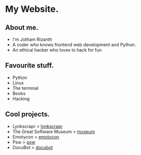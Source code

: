 # My Website.

## About me.
- I'm Jotham Rizanth
- A coder who knows frontend web development and Python.
- An ethical hacker who loves to hack for fun

## Favourite stuff.
- Python
- Linux
- The terminal
- Books
- Hacking

## Cool projects.
- Lynkscrapr > [lynkscrapr](https://github.com/JothaM123/lynkscrapr)
- The Great Software Museum > [museum](https://github.com/JothaM123/softwaremuseum)
- Emotycon > [emotycon](https://github.com/JothaM123/emotycon)
- Psw > [psw](https://github.com/JothaM123/psw)
- DocuBot > [docubot](https://jotham123.github.io/DocuBot/)
